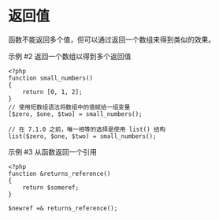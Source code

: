 # 返回值
函数不能返回多个值，但可以通过返回一个数组来得到类似的效果。

示例 #2 返回一个数组以得到多个返回值
```
<?php
function small_numbers()
{
    return [0, 1, 2];
}
// 使用短数组语法将数组中的值赋给一组变量
[$zero, $one, $two] = small_numbers();

// 在 7.1.0 之前，唯一相等的选择是使用 list() 结构
list($zero, $one, $two) = small_numbers();
```

示例 #3 从函数返回一个引用
```
<?php
function &returns_reference()
{
    return $someref;
}

$newref =& returns_reference();
```